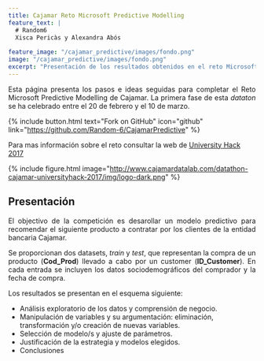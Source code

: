```yaml
---
title: Cajamar Reto Microsoft Predictive Modelling 
feature_text: |
  # Random6
  Xisca Pericàs y Alexandra Abós
  
feature_image: "/cajamar_predictive/images/fondo.png"
image: "/cajamar_predictive/images/fondo.png"
excerpt: "Presentación de los resultados obtenidos en el reto Microsoft Predictive Modelling de Cajamar"
---
```


<p align="justify">Esta página presenta los pasos e ideas seguidas para completar el Reto Microsoft Predictive Modelling de Cajamar. La primera fase de esta <i>dataton</i> se ha celebrado entre el 20 de febrero y el 10 de marzo.</p>  

{% include button.html text="Fork on GitHub" icon="github" link="https://github.com/Random-6/CajamarPredictive" %} 

Para mas información sobre el reto consultar la web de [University Hack 2017](http://www.cajamardatalab.com/datathon-cajamar-universityhack-2017/) 

{% include figure.html image="http://www.cajamardatalab.com/datathon-cajamar-universityhack-2017/img/logo-dark.png" %}



## Presentación 

<p align="justify">El objectivo de la competición es desarollar un modelo predictivo para recomendar el siguiente producto a contratar por los clientes de la entidad bancaria Cajamar.</p> 

<p align="justify">Se proporcionan dos datasets, <i>train</i> y <i>test</i>, que representan la compra de un producto (<b>Cod_Prod</b>) llevado a cabo por un customer (<b>ID_Customer</b>). En cada entrada se incluyen los datos sociodemográficos del comprador y la fecha de compra.</p> 


Los resultados se presentan en el esquema siguiente:

- Análisis exploratorio de los datos y comprensión de negocio.
- Manipulación de variables y su argumentación: eliminación, transformación y/o creación de nuevas variables.
- Selección de modelo/s y ajuste de parámetros.
- Justificación de la estrategia y modelos elegidos. 
- Conclusiones

